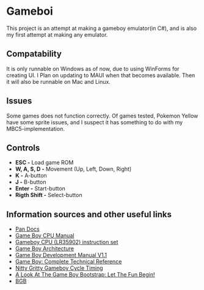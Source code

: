 # Gameboi
This project is an attempt at making a gameboy emulator(in C#), and is also my first attempt at making any emulator.

## Compatability
It is only runnable on Windows as of now, due to using WinForms for creating UI. I Plan on updating to MAUI when that becomes available. Then it will also be runnable on Mac and Linux. 

## Issues
Some games does not function correctly. Of games tested, Pokemon Yellow have some sprite issues, and I suspect it has something to do with my MBC5-implementation.

## Controls
* __ESC -__ Load game ROM
* __W, A, S, D -__  Movement (Up, Left, Down, Right)
* __K -__ A-button
* __J -__ B-button
* __Enter -__ Start-button
* __Rigth Shift -__ Select-button

## Information sources and other useful links
* [Pan Docs](http://bgb.bircd.org/pandocs.htm)
* [Game Boy CPU Manual](http://marc.rawer.de/Gameboy/Docs/GBCPUman.pdf)
* [Gameboy CPU (LR35902) instruction set](https://pastraiser.com/cpu/gameboy/gameboy_opcodes.html)
* [Game Boy Architecture](https://www.copetti.org/writings/consoles/game-boy/)
* [Game Boy Development Manual V1.1](https://archive.org/details/GameBoyProgManVer1.1)
* [Game Boy: Complete Technical Reference](https://gekkio.fi/files/gb-docs/gbctr.pdf)
* [Nitty Gritty Gameboy Cycle Timing](http://blog.kevtris.org/blogfiles/Nitty%20Gritty%20Gameboy%20VRAM%20Timing.txt)
* [A Look At The Game Boy Bootstrap: Let The Fun Begin!](https://realboyemulator.wordpress.com/2013/01/03/a-look-at-the-game-boy-bootstrap-let-the-fun-begin/)
* [BGB](http://bgb.bircd.org/)

